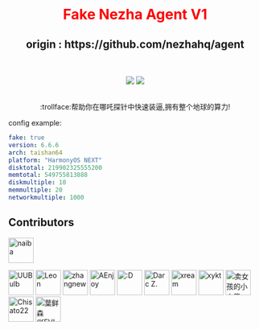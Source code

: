 <div align="center">
  <br>
  <h1 align="center" style="color:red"> Fake Nezha Agent V1</h1>
  <h2>origin :  https://github.com/nezhahq/agent</h2>
  <br><br>
<img src="https://img.shields.io/github/v/release/dysf888/fake-nezha-agent-v1?color=brightgreen&label=Fake-Nezha-Agent&style=for-the-badge&logo=github">&nbsp;<img src="https://img.shields.io/badge/Installer-v1.0.0-brightgreen?style=for-the-badge&logo=linux">
  <br>
  <br>
  <p>:trollface:帮助你在哪吒探针中快速装逼,拥有整个地球的算力! </b></p>
</div>

config example:
```yaml
fake: true
version: 6.6.6
arch: taishan64
platform: "HarmonyOS NEXT"
disktotal: 219902325555200
memtotal: 549755813888
diskmultiple: 10
memmultiple: 20
networkmultiple: 1000
```


## Contributors

<!--GAMFC_DELIMITER--><a href="https://github.com/naiba" title="naiba"><img src="https://private-avatars.githubusercontent.com/u/29243953?jwt=eyJhbGciOiJIUzI1NiIsInR5cCI6IkpXVCJ9.eyJpc3MiOiJnaXRodWIuY29tIiwiYXVkIjoicmF3LmdpdGh1YnVzZXJjb250ZW50LmNvbSIsImtleSI6ImtleTEiLCJleHAiOjE3MzQ2MjIzMjAsIm5iZiI6MTczNDYyMTEyMCwicGF0aCI6Ii91LzI5MjQzOTUzIn0.rwVx1tPtpcOWYkG18k8qE2a1wKAzEQt-_RnEb4laXKE&v=4" width="50;" alt="naiba"/></a>
<a href="https://github.com/uubulb" title="UUBulb"><img src="https://private-avatars.githubusercontent.com/u/35923940?jwt=eyJhbGciOiJIUzI1NiIsInR5cCI6IkpXVCJ9.eyJpc3MiOiJnaXRodWIuY29tIiwiYXVkIjoicmF3LmdpdGh1YnVzZXJjb250ZW50LmNvbSIsImtleSI6ImtleTEiLCJleHAiOjE3MzQ2MjIyMDAsIm5iZiI6MTczNDYyMTAwMCwicGF0aCI6Ii91LzM1OTIzOTQwIn0.EOWIZ7OrftgKbImlMrQ8h0fvrFWMXY2wqos7DLHO1eI&v=4" width="50;" alt="UUBulb"/></a>
<a href="https://github.com/funnyzak" title="Leon"><img src="https://private-avatars.githubusercontent.com/u/2562087?jwt=eyJhbGciOiJIUzI1NiIsInR5cCI6IkpXVCJ9.eyJpc3MiOiJnaXRodWIuY29tIiwiYXVkIjoicmF3LmdpdGh1YnVzZXJjb250ZW50LmNvbSIsImtleSI6ImtleTEiLCJleHAiOjE3MzQ2MjI0NDAsIm5iZiI6MTczNDYyMTI0MCwicGF0aCI6Ii91LzI1NjIwODcifQ.WtOh1r9QTMP9YDt_m0sj6jPoWPDsJhAoV-xo34K3wb0&v=4" width="50;" alt="Leon"/></a>
<a href="https://github.com/zhangnew" title="zhangnew"><img src="https://private-avatars.githubusercontent.com/u/9146834?jwt=eyJhbGciOiJIUzI1NiIsInR5cCI6IkpXVCJ9.eyJpc3MiOiJnaXRodWIuY29tIiwiYXVkIjoicmF3LmdpdGh1YnVzZXJjb250ZW50LmNvbSIsImtleSI6ImtleTEiLCJleHAiOjE3MzQ2MjE5NjAsIm5iZiI6MTczNDYyMDc2MCwicGF0aCI6Ii91LzkxNDY4MzQifQ.vh6az7pwaLlnwK-vB2jYMXSEaBiZ9ug3vc3mTxuMlkQ&v=4" width="50;" alt="zhangnew"/></a>
<a href="https://github.com/AEnjoy" title="AEnjoy"><img src="https://private-avatars.githubusercontent.com/u/37976919?jwt=eyJhbGciOiJIUzI1NiIsInR5cCI6IkpXVCJ9.eyJpc3MiOiJnaXRodWIuY29tIiwiYXVkIjoicmF3LmdpdGh1YnVzZXJjb250ZW50LmNvbSIsImtleSI6ImtleTEiLCJleHAiOjE3MzQ2MjE4NDAsIm5iZiI6MTczNDYyMDY0MCwicGF0aCI6Ii91LzM3OTc2OTE5In0.jXRgL9skD-FHo6Tbr-K5bkKJkpcJrJnhaoqIwZY8RR4&v=4" width="50;" alt="AEnjoy"/></a>
<a href="https://github.com/wwng2333" title=":D"><img src="https://private-avatars.githubusercontent.com/u/17147265?jwt=eyJhbGciOiJIUzI1NiIsInR5cCI6IkpXVCJ9.eyJpc3MiOiJnaXRodWIuY29tIiwiYXVkIjoicmF3LmdpdGh1YnVzZXJjb250ZW50LmNvbSIsImtleSI6ImtleTEiLCJleHAiOjE3MzQ2MjE5MDAsIm5iZiI6MTczNDYyMDcwMCwicGF0aCI6Ii91LzE3MTQ3MjY1In0.nSzIGSvDboCKX1jMoRdSgpXnfvCSkEDT0Zsz5G_FxFw&v=4" width="50;" alt=":D"/></a>
<a href="https://github.com/DarcJC" title="Darc Z."><img src="https://private-avatars.githubusercontent.com/u/53445798?jwt=eyJhbGciOiJIUzI1NiIsInR5cCI6IkpXVCJ9.eyJpc3MiOiJnaXRodWIuY29tIiwiYXVkIjoicmF3LmdpdGh1YnVzZXJjb250ZW50LmNvbSIsImtleSI6ImtleTEiLCJleHAiOjE3MzQ2MjIzODAsIm5iZiI6MTczNDYyMTE4MCwicGF0aCI6Ii91LzUzNDQ1Nzk4In0._Z6A_8rWlQGxdmG2VVdVe82hVJYngKfJ3JFMCBbomrk&v=4" width="50;" alt="Darc Z."/></a>
<a href="https://github.com/xream" title="xream"><img src="https://private-avatars.githubusercontent.com/u/1210282?jwt=eyJhbGciOiJIUzI1NiIsInR5cCI6IkpXVCJ9.eyJpc3MiOiJnaXRodWIuY29tIiwiYXVkIjoicmF3LmdpdGh1YnVzZXJjb250ZW50LmNvbSIsImtleSI6ImtleTEiLCJleHAiOjE3MzQ2MjE5NjAsIm5iZiI6MTczNDYyMDc2MCwicGF0aCI6Ii91LzEyMTAyODIifQ.LIdi7LLl2DiczrCsLI7Dq9gVX_l1OkVZE5B5ZnoRsqg&v=4" width="50;" alt="xream"/></a>
<a href="https://github.com/xykt" title="xykt"><img src="https://private-avatars.githubusercontent.com/u/152045469?jwt=eyJhbGciOiJIUzI1NiIsInR5cCI6IkpXVCJ9.eyJpc3MiOiJnaXRodWIuY29tIiwiYXVkIjoicmF3LmdpdGh1YnVzZXJjb250ZW50LmNvbSIsImtleSI6ImtleTEiLCJleHAiOjE3MzQ2MjIwMjAsIm5iZiI6MTczNDYyMDgyMCwicGF0aCI6Ii91LzE1MjA0NTQ2OSJ9.eg9ozZB65d_J9sTIEoJ0ezQS_l5jS0YoC-tWAeiuh98&v=4" width="50;" alt="xykt"/></a>
<a href="https://github.com/Erope" title="卖女孩的小火柴"><img src="https://private-avatars.githubusercontent.com/u/44471469?jwt=eyJhbGciOiJIUzI1NiIsInR5cCI6IkpXVCJ9.eyJpc3MiOiJnaXRodWIuY29tIiwiYXVkIjoicmF3LmdpdGh1YnVzZXJjb250ZW50LmNvbSIsImtleSI6ImtleTEiLCJleHAiOjE3MzQ2MjE4NDAsIm5iZiI6MTczNDYyMDY0MCwicGF0aCI6Ii91LzQ0NDcxNDY5In0.vj4Y8d3h9A_dEBfnfYxyfNX8mteQIWQZWjT4BbqypjY&v=4" width="50;" alt="卖女孩的小火柴"/></a>
<a href="https://github.com/liuran001" title="Chisato22"><img src="https://private-avatars.githubusercontent.com/u/32791471?jwt=eyJhbGciOiJIUzI1NiIsInR5cCI6IkpXVCJ9.eyJpc3MiOiJnaXRodWIuY29tIiwiYXVkIjoicmF3LmdpdGh1YnVzZXJjb250ZW50LmNvbSIsImtleSI6ImtleTEiLCJleHAiOjE3MzQ2MjE4NDAsIm5iZiI6MTczNDYyMDY0MCwicGF0aCI6Ii91LzMyNzkxNDcxIn0.cMklXx9nNOvTKrxHtM23uCA1ZiMsKMOSSn9xWhm4Odo&v=4" width="50;" alt="Chisato22"/></a>
<a href="https://github.com/akiasprin" title="葉鲜森(KEVI_)"><img src="https://private-avatars.githubusercontent.com/u/25278728?jwt=eyJhbGciOiJIUzI1NiIsInR5cCI6IkpXVCJ9.eyJpc3MiOiJnaXRodWIuY29tIiwiYXVkIjoicmF3LmdpdGh1YnVzZXJjb250ZW50LmNvbSIsImtleSI6ImtleTEiLCJleHAiOjE3MzQ2MjI1MDAsIm5iZiI6MTczNDYyMTMwMCwicGF0aCI6Ii91LzI1Mjc4NzI4In0.S5tloSLJByh_Yk_d4PKJa2QLOKqu9ULzjXHa5SWvkQ8&v=4" width="50;" alt="葉鲜森(KEVI_)"/></a><!--GAMFC_DELIMITER_END-->
